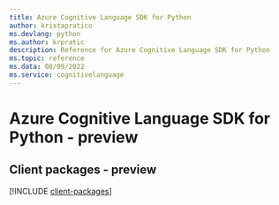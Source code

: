 ```yaml
---
title: Azure Cognitive Language SDK for Python
author: kristapratico
ms.devlang: python
ms.author: krpratic
description: Reference for Azure Cognitive Language SDK for Python
ms.topic: reference
ms.data: 08/09/2022
ms.service: cognitivelanguage
---
```

# Azure Cognitive Language SDK for Python - preview

## Client packages - preview
[!INCLUDE [client-packages](cognitive-language-client-index.md)]
